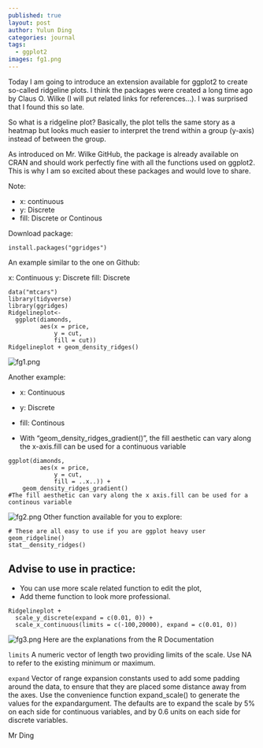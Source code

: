```yaml
---
published: true
layout: post
author: Yulun Ding
categories: journal
tags:
  - ggplot2
images: fg1.png
---
```

Today I am going to introduce an extension available for ggplot2 to create so-called ridgeline plots. I think the packages were created a long time ago by Claus O. Wilke (I will put related links for references…). I was surprised that I found this so late.

So what is a ridgeline plot? Basically, the plot tells the same story as a heatmap but looks much easier to interpret the trend within a group (y-axis) instead of between the group.

As introduced on Mr. Wilke GitHub, the package is already available on CRAN and should work perfectly fine with all the functions used on ggplot2. This is why I am so excited about these packages and would love to share.

Note:
- x: continuous 
- y: Discrete 
- fill: Discrete or Continous

Download package:
```
install.packages("ggridges")
```
 An example similar to the one on Github:

x: Continuous 
y: Discrete 
fill: Discrete
```
data("mtcars")
library(tidyverse)
library(ggridges)
Ridgelineplot<-
  ggplot(diamonds,
         aes(x = price,
             y = cut,
             fill = cut))
Ridgelineplot + geom_density_ridges()
```
![fg1.png]({{site.baseurl}}/assets/img/fg1.png)

Another example:
- x: Continuous 
- y: Discrete 
- fill: Continous

- With “geom_density_ridges_gradient()”, the fill aesthetic can vary along the x-axis.fill can be used for a continuous variable
```
ggplot(diamonds,
         aes(x = price,
             y = cut,
             fill = ..x..)) + 
    geom_density_ridges_gradient()
#The fill aesthetic can vary along the x axis.fill can be used for a continous variable
```
![fg2.png]({{site.baseurl}}//assets/img/fg2.png)
Other function available for you to explore:
```
# These are all easy to use if you are ggplot heavy user
geom_ridgeline()
stat__density_ridges()
```
## Advise to use in practice:
- You can use more scale related function to edit the plot,
- Add theme function to look more professional.
```
Ridgelineplot + 
  scale_y_discrete(expand = c(0.01, 0)) +
  scale_x_continuous(limits = c(-100,20000), expand = c(0.01, 0))
```
![fg3.png]({{site.baseurl}}//assets/img/fg3.png)
Here are the explanations from the R Documentation

`limits` A numeric vector of length two providing limits of the scale. Use NA to refer to the existing minimum or maximum.

`expand` Vector of range expansion constants used to add some padding around the data, to ensure that they are placed some distance away from the axes. Use the convenience function expand_scale() to generate the values for the expandargument. The defaults are to expand the scale by 5% on each side for continuous variables, and by 0.6 units on each side for discrete variables.



Mr Ding
